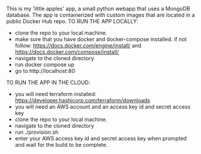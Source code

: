 This is my 'little apples' app, a small python webapp that uses a MongoDB database. 
The app is containerized with custom images that are located in a public Docker Hub repo.
TO RUN THE APP LOCALLY:
- clone the repo to your local machine.
- make sure that you have docker and docker-compose installed. if not follow: https://docs.docker.com/engine/install/ and https://docs.docker.com/compose/install/
- navigate to the cloned directory 
- run docker compose up
- go to http://localhost:80 

TO RUN THE APP IN THE CLOUD:
- you will need terraform installed: https://developer.hashicorp.com/terraform/downloads
- you will need an AWS account and an access key id and secret access key
- clone the repo to your local machine.
- navigate to the cloned directory 
- run ./provision.sh
- enter your AWS access key id and secret access key when prompted and wait for the build to be complete.
